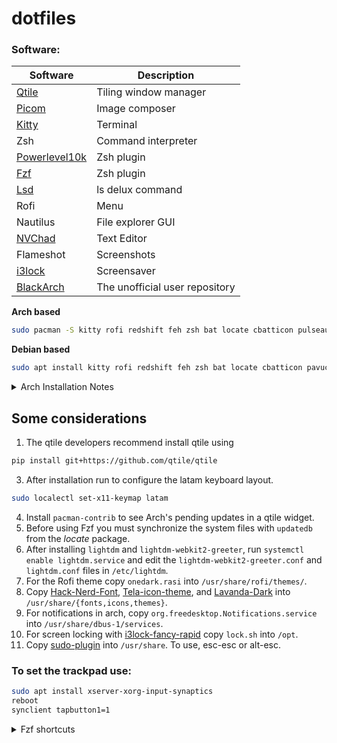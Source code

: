 # dotfiles

### Software:

| Software             | Description                |
| -------------------- | -------------------------- |
| [Qtile](https://github.com/qtile/qtile)              | Tiling window manager      |
| [Picom](https://github.com/yshui/picom)              | Image composer             |
| [Kitty](https://sw.kovidgoyal.net/kitty/)              | Terminal                   |
| Zsh                  | Command interpreter        |
| [Powerlevel10k](https://github.com/romkatv/powerlevel10k) | Zsh plugin|
| [Fzf](https://github.com/junegunn/fzf)  | Zsh plugin |
| [Lsd](https://github.com/lsd-rs/lsd) | ls delux command |
| Rofi                 | Menu                       |
| Nautilus             | File explorer GUI          |
| [NVChad](https://github.com/NvChad/NvChad)             | Text Editor                |
| Flameshot            | Screenshots                |
| [i3lock](https://github.com/yvbbrjdr/i3lock-fancy-rapid)             | Screensaver                |
| [BlackArch](https://www.blackarch.org/downloads.html)      | The unofficial user repository |

**Arch based**
```bash
sudo pacman -S kitty rofi redshift feh zsh bat locate cbatticon pulseaudio pavucontrol volumeicon brightnessctl playerctl udiskie ntfs-3g network-manager-applet imagemagick thunar neofetch vlc flameshot i3lock p7zip python-pip python3-venv lxappearance libnotify notification-daemon libxcb-util0-dev libxcb-image0-dev build-essential xclip net-tools cmake
```

**Debian based**
```bash
sudo apt install kitty rofi redshift feh zsh bat locate cbatticon pavucontrol brightnessctl playerctl udiskie ntfs-3g imagemagick thunar neofetch vlc flameshot i3lock p7zip lxappearance xclip build-essential cmake
```

<details>
<summary>Arch Installation Notes</summary>

### Via wifi 
```bash
iwctl
station show list
station [network interface] connect [SSID] psk
exit
```

### Grub Installation
```bash
pacman -S grub efibootmgr
grub-install --target=x86_64-efi --efi-directory=esp --bootloader-id=GRUB
grub-mkconfig -o /boot/grub/grub.cfg
```

### Internet connection
```bash
pacman -S networkmanager wpa_supplicant
systemctl enable NetworkManager.service
```

### Users
```bash
useradd -m -G wheel,storage,power,audio,network -s /bin/bash [user]
passwd [user]
```
>remember to edit the `/etc/sudoers` files to allow users of the wheel group to execute commands.

### Graphics packages
```bash
pacman -S xorg xorg-server xorg-xinit
```

### Dual boot
```bash
sudo pacman -S os-prober
sudo os-prober
sudo grub-mkconfig -o /boot/grub/grub.cfg
```

### Aur helper
```bash
sudo pacman -S git base-devel
git clone https://aur.archlinux.org/paru-git.git
cd paru
makepkg -si
```

</details>

## Some considerations

1. The qtile developers recommend install qtile using 
```bash
pip install git+https://github.com/qtile/qtile
```
3. After installation run to configure the latam keyboard layout.
```bash
sudo localectl set-x11-keymap latam
```
4. Install `pacman-contrib` to see Arch's pending updates in a qtile widget.
5. Before using Fzf you must synchronize the system files with `updatedb` from the *locate* package.
6. After installing `lightdm` and `lightdm-webkit2-greeter`, run `systemctl enable lightdm.service` and edit the `lightdm-webkit2-greeter.conf` and `lightdm.conf` files in `/etc/lightdm`.
7. For the Rofi theme copy `onedark.rasi` into `/usr/share/rofi/themes/`.
8. Copy [Hack-Nerd-Font](https://www.nerdfonts.com/font-downloads), [Tela-icon-theme](https://github.com/vinceliuice/Tela-icon-theme), and [Lavanda-Dark](https://github.com/vinceliuice/Lavanda-gtk-theme) into `/usr/share/{fonts,icons,themes}`.
9. For notifications in arch, copy `org.freedesktop.Notifications.service` into `/usr/share/dbus-1/services`.
10. For screen locking with [i3lock-fancy-rapid](https://github.com/yvbbrjdr/i3lock-fancy-rapid) copy `lock.sh` into `/opt`.
11. Copy [sudo-plugin](https://github.com/ohmyzsh/ohmyzsh/blob/master/plugins/sudo/sudo.plugin.zsh) into `/usr/share`. To use, esc-esc or alt-esc.

### To set the trackpad use:
```bash
sudo apt install xserver-xorg-input-synaptics
reboot
synclient tapbutton1=1
```

<details>
<summary>Fzf shortcuts</summary> 

1. Ctrl+t to search in a directory.
2. Ctrl+r to view history matches.
3. Alt+c to enter the pre-selected directory.

</details>

